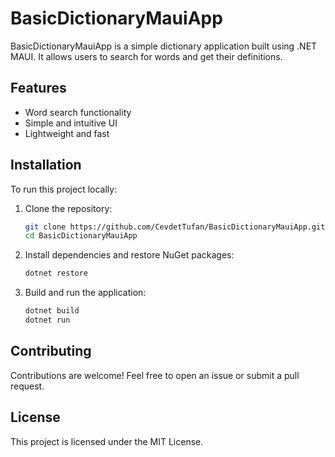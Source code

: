 # BasicDictionaryMauiApp

BasicDictionaryMauiApp is a simple dictionary application built using .NET MAUI. It allows users to search for words and get their definitions.

## Features
- Word search functionality
- Simple and intuitive UI
- Lightweight and fast

## Installation
To run this project locally:

1. Clone the repository:
   ```sh
   git clone https://github.com/CevdetTufan/BasicDictionaryMauiApp.git
   cd BasicDictionaryMauiApp
   ```

2. Install dependencies and restore NuGet packages:
   ```sh
   dotnet restore
   ```

3. Build and run the application:
   ```sh
   dotnet build
   dotnet run
   ```

## Contributing
Contributions are welcome! Feel free to open an issue or submit a pull request.

## License
This project is licensed under the MIT License.

